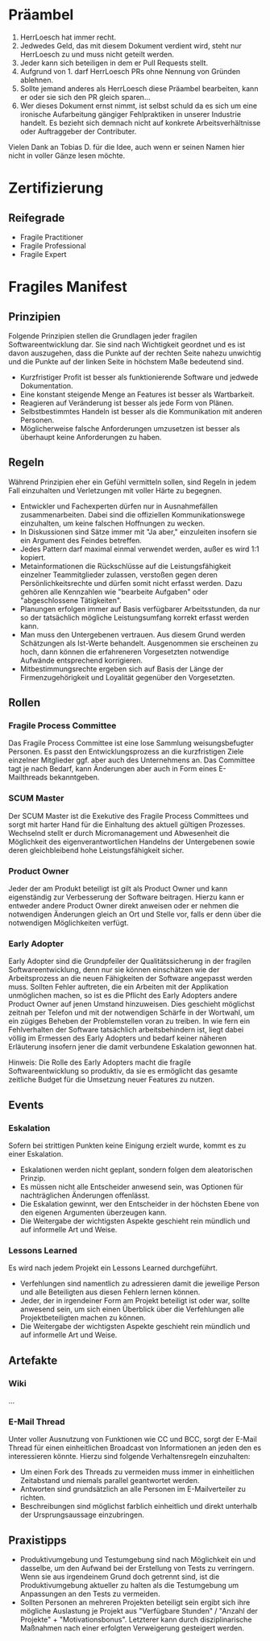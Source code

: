# Präambel
1. HerrLoesch hat immer recht.
2. Jedwedes Geld, das mit diesem Dokument verdient wird, steht nur HerrLoesch zu und muss nicht geteilt werden.
3. Jeder kann sich beteiligen in dem er Pull Requests stellt.
4. Aufgrund von 1. darf HerrLoesch PRs ohne Nennung von Gründen ablehnen.
5. Sollte jemand anderes als HerrLoesch diese Präambel bearbeiten, kann er oder sie sich den PR gleich sparen...
6. Wer dieses Dokument ernst nimmt, ist selbst schuld da es sich um eine ironische Aufarbeitung gängiger Fehlpraktiken in unserer Industrie handelt. Es bezieht sich demnach nicht auf konkrete Arbeitsverhältnisse oder Auftraggeber der Contributer.

Vielen Dank an Tobias D. für die Idee, auch wenn er seinen Namen hier nicht in voller Gänze lesen möchte.

# Zertifizierung
## Reifegrade
* Fragile Practitioner
* Fragile Professional 
* Fragile Expert


# Fragiles Manifest
## Prinzipien
Folgende Prinzipien stellen die Grundlagen jeder fragilen Softwareentwicklung dar. Sie sind nach Wichtigkeit geordnet und es ist davon auszugehen, dass die Punkte auf der rechten Seite nahezu unwichtig und die Punkte auf der linken Seite in höchstem Maße bedeutend sind.

* Kurzfristiger Profit ist besser als funktionierende Software und jedwede Dokumentation.
* Eine konstant steigende Menge an Features ist besser als Wartbarkeit.
* Reagieren auf Veränderung ist besser als jede Form von Plänen.
* Selbstbestimmtes Handeln ist besser als die Kommunikation mit anderen Personen.
* Möglicherweise falsche Anforderungen umzusetzen ist besser als überhaupt keine Anforderungen zu haben.

## Regeln
Während Prinzipien eher ein Gefühl vermitteln sollen, sind Regeln in jedem Fall einzuhalten und Verletzungen mit voller Härte zu begegnen.

* Entwickler und Fachexperten dürfen nur in Ausnahmefällen zusammenarbeiten. Dabei sind die offiziellen Kommunikationswege einzuhalten, um keine falschen Hoffnungen zu wecken.
* In Diskussionen sind Sätze immer mit "Ja aber," einzuleiten insofern sie ein Argument des Feindes betreffen.
* Jedes Pattern darf maximal einmal verwendet werden, außer es wird 1:1 kopiert.
* Metainformationen die Rückschlüsse auf die Leistungsfähigkeit einzelner Teammitglieder zulassen, verstoßen gegen deren Persönlichkeitsrechte und dürfen somit nicht erfasst werden. Dazu gehören alle Kennzahlen wie "bearbeite Aufgaben" oder "abgeschlossene Tätigkeiten".
* Planungen erfolgen immer auf Basis verfügbarer Arbeitsstunden, da nur so der tatsächlich mögliche Leistungsumfang korrekt erfasst werden kann.
* Man muss den Untergebenen vertrauen. Aus diesem Grund werden Schätzungen als Ist-Werte behandelt. Ausgenommen sie erscheinen zu hoch, dann können die erfahreneren Vorgesetzten notwendige Aufwände entsprechend korrigieren.
* Mitbestimmungsrechte ergeben sich auf Basis der Länge der Firmenzugehörigkeit und Loyalität gegenüber den Vorgesetzten.

## Rollen
### Fragile Process Committee
Das Fragile Process Committee ist eine lose Sammlung weisungsbefugter Personen. Es passt den Entwicklungsprozess an die kurzfristigen Ziele einzelner Mitglieder ggf. aber auch des Unternehmens an. Das Committee tagt je nach Bedarf, kann Änderungen aber auch in Form eines E-Mailthreads bekanntgeben.

### SCUM Master
Der SCUM Master ist die Exekutive des Fragile Process Committees und sorgt mit harter Hand für die Einhaltung des aktuell gültigen Prozesses. Wechselnd stellt er durch Micromanagement und Abwesenheit die Möglichkeit des eigenverantwortlichen Handelns der Untergebenen sowie deren gleichbleibend hohe Leistungsfähigkeit sicher.

### Product Owner
Jeder der am Produkt beteiligt ist gilt als Product Owner und kann eigenständig zur Verbesserung der Software beitragen. Hierzu kann er entweder andere Product Owner direkt anweisen oder er nehmen die notwendigen Änderungen gleich an Ort und Stelle vor, falls er denn über die notwendigen Möglichkeiten verfügt.

### Early Adopter
Early Adopter sind die Grundpfeiler der Qualitätssicherung in der fragilen Softwareentwicklung, denn nur sie können einschätzen wie der Arbeitsprozess an die neuen Fähigkeiten der Software angepasst werden muss. Sollten Fehler auftreten, die ein Arbeiten mit der Applikation unmöglichen machen, so ist es die Pflicht des Early Adopters andere Product Owner auf jenen Umstand hinzuweisen. Dies geschieht möglichst zeitnah per Telefon und mit der notwendigen Schärfe in der Wortwahl, um ein zügiges Beheben der Problemstellen voran zu treiben. In wie fern ein Fehlverhalten der Software tatsächlich arbeitsbehindern ist, liegt dabei völlig im Ermessen des Early Adopters und bedarf keiner näheren Erläuterung insofern jener die damit verbundene Eskalation gewonnen hat.

Hinweis: Die Rolle des Early Adopters macht die fragile Softwareentwicklung so produktiv, da sie es ermöglicht das gesamte zeitliche Budget für die Umsetzung neuer Features zu nutzen.

## Events
### Eskalation
Sofern bei strittigen Punkten keine Einigung erzielt wurde, kommt es zu einer Eskalation.
* Eskalationen werden nicht geplant, sondern folgen dem aleatorischen Prinzip.
* Es müssen nicht alle Entscheider anwesend sein, was Optionen für nachträglichen Änderungen offenlässt.
* Die Eskalation gewinnt, wer den Entscheider in der höchsten Ebene von den eigenen Argumenten überzeugen kann.
* Die Weitergabe der wichtigsten Aspekte geschieht rein mündlich und auf informelle Art und Weise.

### Lessons Learned
Es wird nach jedem Projekt ein Lessons Learned durchgeführt.
* Verfehlungen sind namentlich zu adressieren damit die jeweilige Person und alle Beteiligten aus diesen Fehlern lernen können.
* Jeder, der in irgendeiner Form am Projekt beteiligt ist oder war, sollte anwesend sein, um sich einen Überblick über die Verfehlungen alle Projektbeteiligten machen zu können.
* Die Weitergabe der wichtigsten Aspekte geschieht rein mündlich und auf informelle Art und Weise.



## Artefakte
### Wiki
...

### E-Mail Thread
Unter voller Ausnutzung von Funktionen wie CC und BCC, sorgt der E-Mail Thread für einen einheitlichen Broadcast von Informationen an jeden den es interessieren könnte. Hierzu sind folgende Verhaltensregeln einzuhalten:
* Um einen Fork des Threads zu vermeiden muss immer in einheitlichen Zeitabstand und niemals parallel geantwortet werden.
* Antworten sind grundsätzlich an alle Personen im E-Mailverteiler zu richten.
* Beschreibungen sind möglichst farblich einheitlich und direkt unterhalb der Ursprungsaussage einzubringen.

## Praxistipps
* Produktivumgebung und Testumgebung sind nach Möglichkeit ein und dasselbe, um den Aufwand bei der Erstellung von Tests zu verringern. Wenn sie aus irgendeinem Grund doch getrennt sind, ist die Produktivumgebung aktueller zu halten als die Testumgebung um Anpassungen an den Tests zu vermeiden.
* Sollten Personen an mehreren Projekten beteiligt sein ergibt sich ihre mögliche Auslastung je Projekt aus "Verfügbare Stunden" / "Anzahl der Projekte" + "Motivationsbonus". Letzterer kann durch disziplinarische Maßnahmen nach einer erfolgten Verweigerung gesteigert werden.
